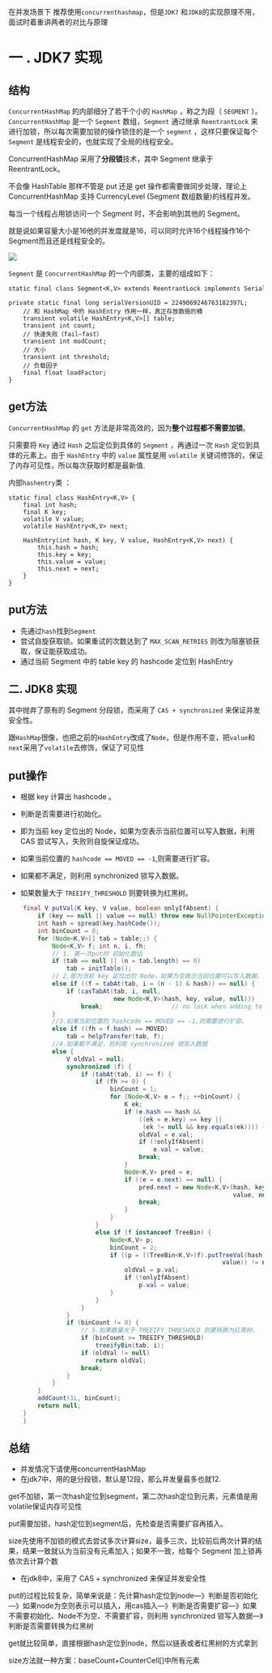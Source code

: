在并发场景下 推荐使用`concurrenthashmap`，但是`JDK7` 和`JDK8`的实现原理不用，面试时着重讲两者的对比与原理

# 一 . JDK7 实现

## 结构

`ConcurrentHashMap` 的内部细分了若干个小的 `HashMap` ，称之为段（ `SEGMENT` ）。 `ConcurrentHashMap` 是一个 `Segment` 数组，`Segment` 通过继承 `ReentrantLock` 来进行加锁，所以每次需要加锁的操作锁住的是一个 `segment` ，这样只要保证每个 `Segment` 是线程安全的，也就实现了全局的线程安全。

ConcurrentHashMap 采用了**分段锁**技术，其中 Segment 继承于 ReentrantLock。

不会像 HashTable 那样不管是 put 还是 get 操作都需要做同步处理，理论上 ConcurrentHashMap 支持 CurrencyLevel (Segment 数组数量)的线程并发。

每当一个线程占用锁访问一个 Segment 时，不会影响到其他的 Segment。

就是说如果容量大小是16他的并发度就是16，可以同时允许16个线程操作16个Segment而且还是线程安全的。

![](../../../img/集合类/concurrenthashmap1.7.jpg)

`Segment` 是 `ConcurrentHashMap` 的一个内部类，主要的组成如下：

```
static final class Segment<K,V> extends ReentrantLock implements Serializable {    
    private static final long serialVersionUID = 2249069246763182397L;    
    // 和 HashMap 中的 HashEntry 作用一样，真正存放数据的桶    
    transient volatile HashEntry<K,V>[] table;    
    transient int count;    
    // 快速失败（fail—fast）   
    transient int modCount;        
    // 大小    
    transient int threshold;        
    // 负载因子    
    final float loadFactor;
}
```



## get方法

`ConcurrentHashMap` 的 `get` 方法是非常高效的，因为**整个过程都不需要加锁**。

只需要将 `Key` 通过 `Hash` 之后定位到具体的 `Segment` ，再通过一次 `Hash` 定位到具体的元素上。由于 `HashEntry` 中的 `value` 属性是用 `volatile` 关键词修饰的，保证了内存可见性，所以每次获取时都是最新值.

内部`hashentry`类 ：

```
static final class HashEntry<K,V> {
    final int hash;
    final K key;
    volatile V value;
    volatile HashEntry<K,V> next;

    HashEntry(int hash, K key, V value, HashEntry<K,V> next) {
        this.hash = hash;
        this.key = key;
        this.value = value;
        this.next = next;
    }
}
```

## put方法

- 先通过`hash`找到`Segment` 
- 尝试自旋获取锁。如果重试的次数达到了 `MAX_SCAN_RETRIES` 则改为阻塞锁获取，保证能获取成功。
- 通过当前 Segment 中的 table key 的 hashcode 定位到 HashEntry



## 二. JDK8 实现

其中抛弃了原有的 Segment 分段锁，而采用了 `CAS + synchronized` 来保证并发安全性。

跟`HashMap`很像，也把之前的`HashEntry`改成了`Node`，但是作用不变，把`value`和`next`采用了`volatile`去修饰，保证了可见性



## put操作

- 根据 key 计算出 hashcode 。

- 判断是否需要进行初始化。

- 即为当前 key 定位出的 Node，如果为空表示当前位置可以写入数据，利用 CAS 尝试写入，失败则自旋保证成功。

- 如果当前位置的 `hashcode == MOVED == -1`,则需要进行扩容。

- 如果都不满足，则利用 synchronized 锁写入数据。

- 如果数量大于 `TREEIFY_THRESHOLD` 则要转换为红黑树。

```java
    final V putVal(K key, V value, boolean onlyIfAbsent) {
        if (key == null || value == null) throw new NullPointerException();
        int hash = spread(key.hashCode());
        int binCount = 0;
        for (Node<K,V>[] tab = table;;) {
            Node<K,V> f; int n, i, fh;
            // 1. 第一次put时 初始化数组
            if (tab == null || (n = tab.length) == 0)
                tab = initTable();
            // 2.即为当前 key 定位出的 Node，如果为空表示当前位置可以写入数据，利用 CAS 尝试写入，失败则自旋保证成功。
            else if ((f = tabAt(tab, i = (n - 1) & hash)) == null) {
                if (casTabAt(tab, i, null,
                             new Node<K,V>(hash, key, value, null)))
                    break;                   // no lock when adding to empty bin
            }
            //3.如果当前位置的 hashcode == MOVED == -1,则需要进行扩容。
            else if ((fh = f.hash) == MOVED)
                tab = helpTransfer(tab, f);
            //4.如果都不满足，则利用 synchronized 锁写入数据
            else {
                V oldVal = null;
                synchronized (f) {
                    if (tabAt(tab, i) == f) {
                        if (fh >= 0) {
                            binCount = 1;
                            for (Node<K,V> e = f;; ++binCount) {
                                K ek;
                                if (e.hash == hash &&
                                    ((ek = e.key) == key ||
                                     (ek != null && key.equals(ek)))) {
                                    oldVal = e.val;
                                    if (!onlyIfAbsent)
                                        e.val = value;
                                    break;
                                }
                                Node<K,V> pred = e;
                                if ((e = e.next) == null) {
                                    pred.next = new Node<K,V>(hash, key,
                                                              value, null);
                                    break;
                                }
                            }
                        }
                        else if (f instanceof TreeBin) {
                            Node<K,V> p;
                            binCount = 2;
                            if ((p = ((TreeBin<K,V>)f).putTreeVal(hash, key,
                                                           value)) != null) {
                                oldVal = p.val;
                                if (!onlyIfAbsent)
                                    p.val = value;
                            }
                        }
                    }
                }
                if (binCount != 0) {
                    // 5.如果数量大于 TREEIFY_THRESHOLD 则要转换为红黑树。
                    if (binCount >= TREEIFY_THRESHOLD)
                        treeifyBin(tab, i);
                    if (oldVal != null)
                        return oldVal;
                    break;
                }
            }
        }
        addCount(1L, binCount);
        return null;
    }
    }
```

## 总结
- 并发情况下请使用concurrentHashMap
- 在jdk7中，用的是分段锁，默认是12段，那么并发量最多也就12.

get不加锁，第一次hash定位到segment，第二次hash定位到元素，元素值是用volatile保证内存可见性

put需要加锁，hash定位到segment后，先检查是否需要扩容再插入。

size先使用不加锁的模式去尝试多次计算size，最多三次，比较前后两次计算的结果，结果一致就认为当前没有元素加入；如果不一致，给每个 Segment 加上锁再依次去计算个数

- 在jdk8中，采用了 CAS + synchronized 来保证并发安全性

put的过程比较复杂，简单来说是：先计算hash定位到node—》判断是否初始化—》如果node为空则表示可以插入，用cas插入—》判断是否需要扩容—》如果不需要初始化、Node不为空、不需要扩容，则利用 synchronized 锁写入数据—》判断是否需要转换为红黑树

get就比较简单，直接根据hash定位到node，然后以链表或者红黑树的方式拿到

size方法就一种方案：baseCount+CounterCell[]中所有元素




